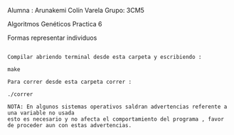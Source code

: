 Alumna : Arunakemi Colín Varela
Grupo: 3CM5

Algoritmos Genéticos
Practica 6

Formas representar individuos

~~~~~~~~~~~~~~~~~~~~~~~~~~~~~~~~~~~~~~~~~~~~~~~~~~~~~~~~~~~~~~

Compilar abriendo terminal desde esta carpeta y escribiendo : 

make

Para correr desde esta carpeta correr : 

./correr

NOTA: En algunos sistemas operativos saldran advertencias referente a una variable no usada
esto es necesario y no afecta el comportamiento del programa , favor de proceder aun con estas advertencias.